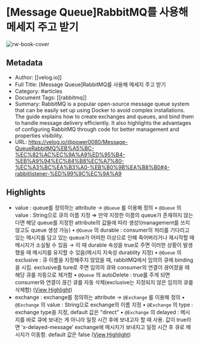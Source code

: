 # [Message Queue]RabbitMQ를 사용해 메세지 주고 받기

![rw-book-cover](https://velog.velcdn.com/images/power0080/post/82206a29-e3c0-4138-8503-301d13fc8b3f/image.png)

## Metadata
- Author: [[velog.io]]
- Full Title: [Message Queue]RabbitMQ를 사용해 메세지 주고 받기
- Category: #articles
- Document Tags: [[rabbitmq]] 
- Summary: RabbitMQ is a popular open-source message queue system that can be easily set up using Docker to avoid complex installations. The guide explains how to create exchanges and queues, and bind them to handle message delivery efficiently. It also highlights the advantages of configuring RabbitMQ through code for better management and properties visibility.
- URL: https://velog.io/@power0080/Message-QueueRabbitMQ%EB%A5%BC-%EC%82%AC%EC%9A%A9%ED%95%B4-%EB%A9%94%EC%84%B8%EC%A7%80-%EC%A3%BC%EA%B3%A0-%EB%B0%9B%EA%B8%B0#4-rabbitlistener-%ED%99%9C%EC%9A%A9

## Highlights
- value : queue를 정의하는 attribute → `@Queue` 를 이용해 정의
  • `@Queue` 의 value : String으로 큐의 이름 지정 ⇒ 만약 지정한 이름의 queue가 존재하지 않는다면 해당 queue를 지정한 attribute의 값들에 따라 생성!(management를 쓰지 않고도 queue 생성 가능)
  • `@Queue` 의 durable : consumer의 처리를 기다리고 있는 메시지를 담고 있는 queue가 어떠한 이상으로 인해 죽어버리거나 재시작할 때 메시지가 소실될 수 있음 → 이 때 durable 속성을 true로 주면 이러한 상황이 발생했을 때 메시지를 유지할 수 있음(메시지 지속성 durablity 지정)
  • `@Queue` 의 exclusive : 큐 이름을 지정해주지 않았을 때, rabbitMQ에서 임의의 큐에 binding을 시킴. exclusive를 ture로 주면 임의의 큐와 consumer의 연결이 끊어졌을 때 해당 큐를 자동으로 제거함
  • `@Queue` 의 autoDelete : true를 주게 되면 consumer와 연결이 끊긴 큐를 자동 삭제(exclusive는 지정되지 않은 임의의 큐를 삭제함) ([View Highlight](https://read.readwise.io/read/01j6e86k43cdejnm3w24y4gwk2))
- exchange : exchange를 정의하는 attribute → `@Exchange` 를 이용해 정의
  • `@Exchange` 의 value : String으로 exchange의 이름 지정
  • `@Exchange` 의 type : exchange type을 지정, default 값은 “direct”
  • `@Exchange` 의 delayed : 메시지를 바로 큐에 보내는 게 아니라 일정 시간 후에 보내고자 할 때 사용. 값이 true라면 ‘x-delayed-message’ exchange에 메시지가 보내지고 일정 시간 후 큐로 메시지가 이동함. default 값은 false ([View Highlight](https://read.readwise.io/read/01j6e86r47hesmf4fxyzkdh5cp))
